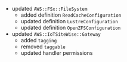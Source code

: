 - updated `AWS::FSx::FileSystem`
  - added definition `ReadCacheConfiguration`
  - updated definition `LustreConfiguration`
  - updated definition `OpenZFSConfiguration`
- updated `AWS::IoTSiteWise::Gateway`
  - added `tagging`
  - removed `taggable`
  - updated handler permissions
